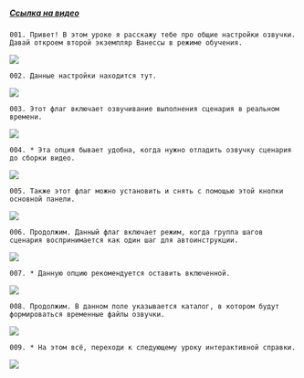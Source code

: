 ﻿##### [Ссылка на видео](https://youtu.be/-L1nUPy0vGg)

	001. Привет! В этом уроке я расскажу тебе про общие настройки озвучки. Давай откроем второй экземпляр Ванессы в режиме обучения.

![](https://vanessa-files.do.bit-erp.ru/Doc/1.2.040.1/MD/Глава02/images/000_ЗакладкаСервисАвтоинструкцииАудиоОбщие.png)

	002. Данные настройки находится тут.

![](https://vanessa-files.do.bit-erp.ru/Doc/1.2.040.1/MD/Глава02/images/011_ЗакладкаСервисАвтоинструкцииАудиоОбщие.png)

	003. Этот флаг включает озвучивание выполнения сценария в реальном времени.

![](https://vanessa-files.do.bit-erp.ru/Doc/1.2.040.1/MD/Глава02/images/016_ЗакладкаСервисАвтоинструкцииАудиоОбщие.png)

	004. * Эта опция бывает удобна, когда нужно отладить озвучку сценария до сборки видео.

![](https://vanessa-files.do.bit-erp.ru/Doc/1.2.040.1/MD/Глава02/images/019_ЗакладкаСервисАвтоинструкцииАудиоОбщие.png)

	005. Также этот флаг можно установить и снять с помощью этой кнопки основной панели.

![](https://vanessa-files.do.bit-erp.ru/Doc/1.2.040.1/MD/Глава02/images/022_ЗакладкаСервисАвтоинструкцииАудиоОбщие.png)

	006. Продолжим. Данный флаг включает режим, когда группа шагов сценария воспринимается как один шаг для автоинструкции.

![](https://vanessa-files.do.bit-erp.ru/Doc/1.2.040.1/MD/Глава02/images/027_ЗакладкаСервисАвтоинструкцииАудиоОбщие.png)

	007. * Данную опцию рекомендуется оставить включенной.

![](https://vanessa-files.do.bit-erp.ru/Doc/1.2.040.1/MD/Глава02/images/030_ЗакладкаСервисАвтоинструкцииАудиоОбщие.png)

	008. Продолжим. В данном поле указывается каталог, в котором будут формироваться временные файлы озвучки.

![](https://vanessa-files.do.bit-erp.ru/Doc/1.2.040.1/MD/Глава02/images/033_ЗакладкаСервисАвтоинструкцииАудиоОбщие.png)

	009. * На этом всё, переходи к следующему уроку интерактивной справки.

![](https://vanessa-files.do.bit-erp.ru/Doc/1.2.040.1/MD/Глава02/images/036_ЗакладкаСервисАвтоинструкцииАудиоОбщие.png)
